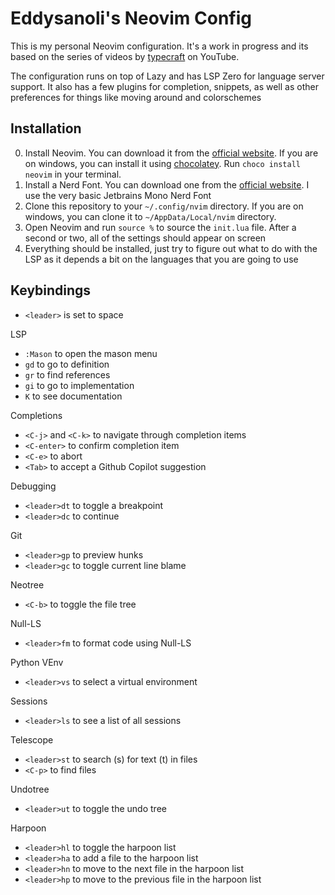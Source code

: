 # Eddysanoli's Neovim Config

This is my personal Neovim configuration. It's a work in progress and its based on the series of videos by [typecraft](https://www.youtube.com/playlist?list=PLsz00TDipIffreIaUNk64KxTIkQaGguqn) on YouTube.

The configuration runs on top of Lazy and has LSP Zero for language server support. It also has a few plugins for completion, snippets, as well as other preferences for things like moving around and colorschemes

## Installation 

0. Install Neovim. You can download it from the [official website](https://neovim.io/). If you are on windows, you can install it using [chocolatey](https://chocolatey.org/). Run `choco install neovim` in your terminal.
1. Install a Nerd Font. You can download one from the [official website](https://www.nerdfonts.com/). I use the very basic Jetbrains Mono Nerd Font
2. Clone this repository to your `~/.config/nvim` directory. If you are on windows, you can clone it to `~/AppData/Local/nvim` directory.
3. Open Neovim and run `source %` to source the `init.lua` file. After a second or two, all of the settings should appear on screen
4. Everything should be installed, just try to figure out what to do with the LSP as it depends a bit on the languages that you are going to use 

## Keybindings

- `<leader>` is set to space

LSP
- `:Mason` to open the mason menu
- `gd` to go to definition
- `gr` to find references
- `gi` to go to implementation
- `K` to see documentation

Completions
- `<C-j>` and `<C-k>` to navigate through completion items
- `<C-enter>` to confirm completion item
- `<C-e>` to abort
- `<Tab>` to accept a Github Copilot suggestion

Debugging
- `<leader>dt` to toggle a breakpoint
- `<leader>dc` to continue

Git
- `<leader>gp` to preview hunks
- `<leader>gc` to toggle current line blame

Neotree
- `<C-b>` to toggle the file tree

Null-LS
- `<leader>fm` to format code using Null-LS

Python VEnv
- `<leader>vs` to select a virtual environment

Sessions 
- `<leader>ls` to see a list of all sessions

Telescope
- `<leader>st` to search (s) for text (t) in files
- `<C-p>` to find files

Undotree
- `<leader>ut` to toggle the undo tree

Harpoon
- `<leader>hl` to toggle the harpoon list
- `<leader>ha` to add a file to the harpoon list
- `<leader>hn` to move to the next file in the harpoon list
- `<leader>hp` to move to the previous file in the harpoon list
